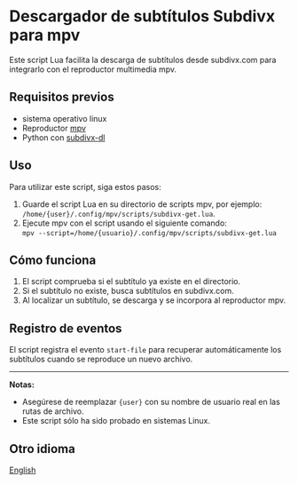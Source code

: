# Descargador de subtítulos Subdivx para mpv

Este script Lua facilita la descarga de subtítulos desde subdivx.com para integrarlo con el reproductor multimedia mpv.

## Requisitos previos
* sistema operativo linux
* Reproductor [mpv](http://mpv.io)
* Python con [subdivx-dl](https://github.com/csq/subdivx-dl)


## Uso

Para utilizar este script, siga estos pasos:

1. Guarde el script Lua en su directorio de scripts mpv, por ejemplo:  
`/home/{user}/.config/mpv/scripts/subdivx-get.lua`.
2. Ejecute mpv con el script usando el siguiente comando:  
`mpv --script=/home/{usuario}/.config/mpv/scripts/subdivx-get.lua`

## Cómo funciona

1. El script comprueba si el subtítulo ya existe en el directorio.
2. Si el subtítulo no existe, busca subtítulos en subdivx.com.
3. Al localizar un subtítulo, se descarga y se incorpora al reproductor mpv.

## Registro de eventos

El script registra el evento `start-file` para recuperar automáticamente los subtítulos cuando se reproduce un nuevo archivo.

---
**Notas:**
* Asegúrese de reemplazar `{user}` con su nombre de usuario real en las rutas de archivo.  
* Este script sólo ha sido probado en sistemas Linux.

## Otro idioma
[English](README.md)